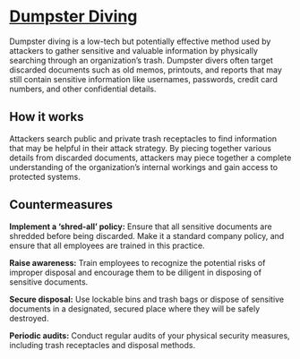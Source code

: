 # [Dumpster Diving](https://www.youtube.com/watch?v=h0UfLMy_Fq0&pp=ygUWZHVtcHN0ZXIgZGl2aW5nIGF0dGFjaw%3D%3D)
Dumpster diving is a low-tech but potentially effective method used by attackers to gather sensitive and valuable information by physically searching through an organization’s trash. Dumpster divers often target discarded documents such as old memos, printouts, and reports that may still contain sensitive information like usernames, passwords, credit card numbers, and other confidential details.

## How it works
Attackers search public and private trash receptacles to find information that may be helpful in their attack strategy. By piecing together various details from discarded documents, attackers may piece together a complete understanding of the organization’s internal workings and gain access to protected systems.

## Countermeasures
**Implement a ‘shred-all’ policy:** Ensure that all sensitive documents are shredded before being discarded. Make it a standard company policy, and ensure that all employees are trained in this practice.

**Raise awareness:** Train employees to recognize the potential risks of improper disposal and encourage them to be diligent in disposing of sensitive documents.

**Secure disposal:** Use lockable bins and trash bags or dispose of sensitive documents in a designated, secured place where they will be safely destroyed.

**Periodic audits:** Conduct regular audits of your physical security measures, including trash receptacles and disposal methods.